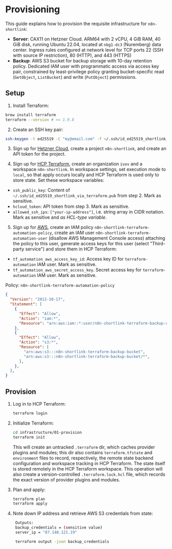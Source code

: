 # Provisioning

This guide explains how to provision the requisite infrastructure for `n8n-shortlink`:

- **Server**: CAX11 on Hetzner Cloud. ARM64 with 2 vCPU, 4 GiB RAM, 40 GiB disk, running Ubuntu 22.04, located at `nbg1-dc3` (Nuremberg) data center. Ingress rules configured at network level for TCP ports 22 (SSH with source IP restriction), 80 (HTTP), and 443 (HTTPS)
- **Backup**: AWS S3 bucket for backup storage with 10-day retention policy. Dedicated IAM user with programmatic access via access key pair, constrained by least-privilege policy granting bucket-specific read (`GetObject`, `ListBucket`) and write (`PutObject`) permissions.

## Setup

1. Install Terraform:

```sh
brew install terraform
terraform --version # >= 1.9.8
```

2. Create an SSH key pair:

```sh
ssh-keygen -t ed25519 -C "my@email.com" -f ~/.ssh/id_ed25519_shortlink_via_terraform
```

3. Sign up for [Hetzner Cloud](https://www.hetzner.com/cloud/), create a project `n8n-shortlink`, and create an API token for the project.

4. Sign up for [HCP Terraform](https://www.hashicorp.com/products/terraform), create an organization `ivov` and a workspace `n8n-shortlink`. In workspace settings, set execution mode to `local`, so that apply occurs locally and HCP Terraform is used only to store state. Set these workspace variables:

- `ssh_public_key`: Content of `~/.ssh/id_ed25519_shortlink_via_terraform.pub` from step 2. Mark as sensitive.
- `hcloud_token`: API token from step 3. Mark as sensitive.
- `allowed_ssh_ips`: `["your-ip-address"]`, i.e. string array in CIDR notation. Mark as sensitive and _as HCL-type variable_.

5. Sign up for [AWS](https://aws.amazon.com/console/), create an IAM policy `n8n-shortlink-terraform-automation-policy`, create an IAM user `n8n-shortlink-terraform-automation-user` (disallow AWS Management Console access) attaching the policy to this user, generate access keys for this user (select "Third-party service") and store them in HCP Terraform:

- `tf_automation_aws_access_key_id`: Access key ID for `terraform-automation` IAM user. Mark as sensitive.
- `tf_automation_aws_secret_access_key`. Secret access key for `terraform-automation` IAM user. Mark as sensitive.

Policy: `n8n-shortlink-terraform-automation-policy`

```json
{
  "Version": "2012-10-17",
  "Statement": [
    {
      "Effect": "Allow",
      "Action": "iam:*",
      "Resource": "arn:aws:iam::*:user/n8n-shortlink-terraform-backup-user",
    },
    {
      "Effect": "Allow",
      "Action": "s3:*",
      "Resource": [
        "arn:aws:s3:::n8n-shortlink-terraform-backup-bucket",
        "arn:aws:s3:::n8n-shortlink-terraform-backup-bucket/*",
      ],
    },
  ],
}
```

## Provision

1. Log in to HCP Terraform:

   ```sh
   terraform login
   ```

2. Initialize Terraform:

   ```sh
   cd infrastructure/01-provision
   terraform init
   ```

   This will create an untracked `.terraform` dir, which caches provider plugins and modules; this dir also contains `terraform.tfstate` and `environment` files to record, respectively, the remote state backend configuration and workspace tracking in HCP Terraform. The state itself is stored remotely in the HCP Terraform workspace. This operation will also create a version-controlled `.terraform.lock.hcl` file, which records the exact version of provider plugins and modules.

3. Plan and apply:

   ```sh
   terraform plan
   terraform apply
   ```

4. Note down IP address and retrieve AWS S3 credentials from state:

   ```sh
    Outputs:
    backup_credentials = (sensitive value)
    server_ip = "87.148.121.19"

    terraform output -json backup_credentials
   ```

